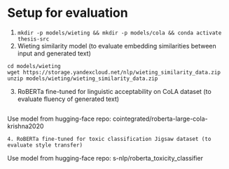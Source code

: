# Setup for evaluation
1. ``mkdir -p models/wieting && mkdir -p models/cola && conda activate thesis-src``
2. Wieting similarity model (to evaluate embedding similarities between input and generated text)
```
cd models/wieting
wget https://storage.yandexcloud.net/nlp/wieting_similarity_data.zip
unzip models/wieting/wieting_similarity_data.zip
```
3. RoBERTa fine-tuned for linguistic acceptability on CoLA dataset (to evaluate fluency of generated text)
```
```
Use model from hugging-face repo: cointegrated/roberta-large-cola-krishna2020
```
4. RoBERTa fine-tuned for toxic classification Jigsaw dataset (to evaluate style transfer)
```
Use model from hugging-face repo: s-nlp/roberta_toxicity_classifier
```